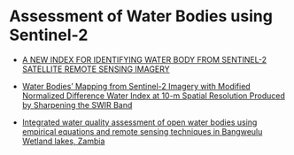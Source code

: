 # Assessment of Water Bodies using Sentinel-2

- [A NEW INDEX FOR IDENTIFYING WATER BODY FROM SENTINEL-2 SATELLITE REMOTE SENSING IMAGERY](https://isprs-annals.copernicus.org/articles/V-3-2020/33/2020/isprs-annals-V-3-2020-33-2020.pdf)

- [Water Bodies’ Mapping from Sentinel-2 Imagery with Modified Normalized Difference Water Index at 10-m Spatial Resolution Produced by Sharpening the SWIR Band](https://www.researchgate.net/publication/301565305_Water_Bodies'_Mapping_from_Sentinel-2_Imagery_with_Modified_Normalized_Difference_Water_Index_at_10-m_Spatial_Resolution_Produced_by_Sharpening_the_SWIR_Band)

- [Integrated water quality assessment of open water bodies using empirical equations and remote sensing techniques in Bangweulu Wetland lakes, Zambia](https://www.researchgate.net/publication/384661949_Integrated_water_quality_assessment_of_open_water_bodies_using_empirical_equations_and_remote_sensing_techniques_in_Bangweulu_Wetland_lakes_Zambia)